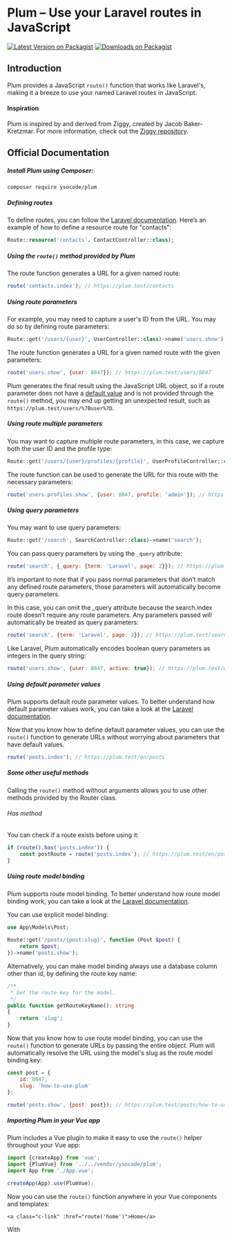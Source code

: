 # Plum – Use your Laravel routes in JavaScript

[![Latest Version on Packagist](https://img.shields.io/packagist/v/ysocode/plum.svg?style=flat)](https://packagist.org/packages/ysocode/plum)
[![Downloads on Packagist](https://img.shields.io/packagist/dt/ysocode/plum.svg?style=flat)](https://packagist.org/packages/ysocode/plum)

## Introduction

Plum provides a JavaScript `route()` function that works like Laravel's, making it a breeze to use
your named Laravel routes in JavaScript.

#### Inspiration

Plum is inspired by and derived from Ziggy, created by Jacob Baker-Kretzmar. For more information, check
out the [Ziggy repository](https://github.com/tighten/ziggy).

## Official Documentation

##### Install Plum using Composer:

```shell
composer require ysocode/plum
```

##### Defining routes

To define routes, you can follow the [Laravel documentation](https://laravel.com/docs/11.x/routing).
Here’s an example of how to define a resource route for "contacts":

```php
Route::resource('contacts', ContactController::class);
```

##### Using the `route()` method provided by Plum

The route function generates a URL for a given named route:

```js
route('contacts.index'); // https://plum.test/contacts
```

##### Using route parameters

For example, you may need to capture a user's ID from the URL. You may do so by defining route parameters:

```php
Route::get('/users/{user}', UserController::class)->name('users.show');
```

The route function generates a URL for a given named route with the given parameters:

```js
route('users.show', {user: 8847}); // https://plum.test/users/8847
```

Plum generates the final result using the JavaScript URL object, so if a route parameter does not
have a [default value](#using-default-parameter-values) and is not provided through the `route()` method,
you may end up getting an unexpected result, such as `https://plum.test/users/%7Buser%7D`.

##### Using route multiple parameters

You may want to capture multiple route parameters, in this case, we capture both the user ID and the
profile type:

```php
Route::get('/users/{user}/profiles/{profile}', UserProfileController::class)->name('users.profiles.show');
```

The route function can be used to generate the URL for this route with the necessary parameters:

```js
route('users.profiles.show', {user: 8847, profile: 'admin'}); // https://plum.test/users/8847/profiles/admin
```

##### Using query parameters

You may want to use query parameters:

```php
Route::get('/search', SearchController::class)->name('search');
```

You can pass query parameters by using the `_query` attribute:

```js
route('search', {_query: {term: 'Laravel', page: 2}}); // https://plum.test/search?term=Laravel&page=2
```

It’s important to note that if you pass normal parameters that don’t match any defined route
parameters, those parameters will automatically become query parameters.

In this case, you can omit the _query attribute because the search.index route doesn’t require
any route parameters. Any parameters passed will automatically be treated as query parameters:

```js
route('search', {term: 'Laravel', page: 2}); // https://plum.test/search?term=Laravel&page=2
```

Like Laravel, Plum automatically encodes boolean query parameters as integers in the query string:

```js
route('users.show', {user: 8847, active: true}); // https://plum.test/users/8847?active=1
```

##### Using default parameter values

Plum supports default route parameter values. To better understand how default parameter values work,
you can take a look at the [Laravel documentation](https://laravel.com/docs/urls#default-values).

Now that you know how to define default parameter values, you can use the `route()` function to generate
URLs without worrying about parameters that have default values.

```js
route('posts.index'); // https://plum.test/en/posts
```

##### Some other useful methods

Calling the `route()` method without arguments allows you to use other methods provided by the Router class.

###### Has method

You can check if a route exists before using it:

```js
if (route().has('posts.index')) {
    const postRoute = route('posts.index'); // https://plum.test/en/posts
}
```

##### Using route model binding

Plum supports route model binding. To better understand how route model binding work, you can take a
look at the [Laravel documentation](https://laravel.com/docs/11.x/routing#route-model-binding).

You can use explicit model binding:

```php
use App\Models\Post;
 
Route::get('/posts/{post:slug}', function (Post $post) {
    return $post;
})->name('posts.show');
```

Alternatively, you can make model binding always use a database column other than id, by defining the
route key name:

```php
/**
 * Get the route key for the model.
 */
public function getRouteKeyName(): string
{
    return 'slug';
}
```

Now that you know how to use route model binding, you can use the `route()` function to generate URLs by
passing the entire object. Plum will automatically resolve the URL using the model's slug as the route
model binding key:

```js
const post = {
    id: 8847,
    slug: 'how-to-use-plum'
};

route('posts.show', {post: post}); // https://plum.test/posts/how-to-use-plum
```

##### Importing Plum in your Vue app

Plum includes a Vue plugin to make it easy to use the `route()` helper throughout your Vue app:

```js
import {createApp} from 'vue';
import {PlumVue} from '../../vendor/ysocode/plum';
import App from './App.vue';

createApp(App).use(PlumVue);
```

Now you can use the `route()` function anywhere in your Vue components and templates:

```vue
<a class="c-link" :href="route('home')">Home</a>
```

With <script setup> in Vue 3 you can use inject to make the `route()` function available in your component script:

```vue

<script setup>
    import {inject} from 'vue';

    const route = inject('route');
</script>
```

## License

Plum is open-sourced software licensed under the [MIT license](LICENSE.md).
